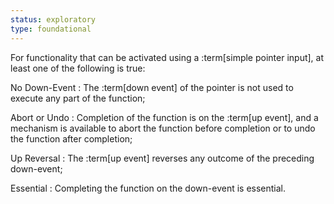 ```yaml
---
status: exploratory
type: foundational
---
```


For functionality that can be activated using a :term[simple pointer input], at least one of the following is true:

No Down-Event
: The :term[down event] of the pointer is not used to execute any part of the function;

Abort or Undo
: Completion of the function is on the :term[up event], and a mechanism is available to abort the function before completion or to undo the function after completion;

Up Reversal
: The :term[up event] reverses any outcome of the preceding down-event;

Essential
: Completing the function on the down-event is essential.